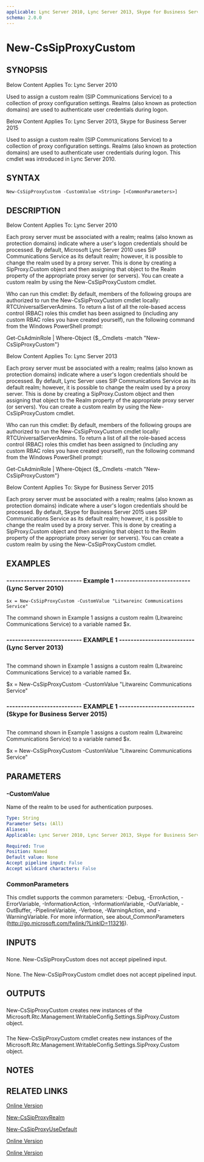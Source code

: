 ```yaml
---
applicable: Lync Server 2010, Lync Server 2013, Skype for Business Server 2015
schema: 2.0.0
---
```


# New-CsSipProxyCustom

## SYNOPSIS
Below Content Applies To: Lync Server 2010

Used to assign a custom realm (SIP Communications Service) to a collection of proxy configuration settings.
Realms (also known as protection domains) are used to authenticate user credentials during logon.

Below Content Applies To: Lync Server 2013, Skype for Business Server 2015

Used to assign a custom realm (SIP Communications Service) to a collection of proxy configuration settings.
Realms (also known as protection domains) are used to authenticate user credentials during logon.
This cmdlet was introduced in Lync Server 2010.



## SYNTAX

```
New-CsSipProxyCustom -CustomValue <String> [<CommonParameters>]
```

## DESCRIPTION
Below Content Applies To: Lync Server 2010

Each proxy server must be associated with a realm; realms (also known as protection domains) indicate where a user's logon credentials should be processed.
By default, Microsoft Lync Server 2010 uses SIP Communications Service as its default realm; however, it is possible to change the realm used by a proxy server.
This is done by creating a SipProxy.Custom object and then assigning that object to the Realm property of the appropriate proxy server (or servers).
You can create a custom realm by using the New-CsSipProxyCustom cmdlet.

Who can run this cmdlet: By default, members of the following groups are authorized to run the New-CsSipProxyCustom cmdlet locally: RTCUniversalServerAdmins.
To return a list of all the role-based access control (RBAC) roles this cmdlet has been assigned to (including any custom RBAC roles you have created yourself), run the following command from the Windows PowerShell prompt:

Get-CsAdminRole | Where-Object  {$_.Cmdlets -match "New-CsSipProxyCustom"}

Below Content Applies To: Lync Server 2013

Each proxy server must be associated with a realm; realms (also known as protection domains) indicate where a user's logon credentials should be processed.
By default, Lync Server uses SIP Communications Service as its default realm; however, it is possible to change the realm used by a proxy server.
This is done by creating a SipProxy.Custom object and then assigning that object to the Realm property of the appropriate proxy server (or servers).
You can create a custom realm by using the New-CsSipProxyCustom cmdlet.

Who can run this cmdlet: By default, members of the following groups are authorized to run the New-CsSipProxyCustom cmdlet locally: RTCUniversalServerAdmins.
To return a list of all the role-based access control (RBAC) roles this cmdlet has been assigned to (including any custom RBAC roles you have created yourself), run the following command from the Windows PowerShell prompt:

Get-CsAdminRole | Where-Object {$_.Cmdlets -match "New-CsSipProxyCustom"}

Below Content Applies To: Skype for Business Server 2015

Each proxy server must be associated with a realm; realms (also known as protection domains) indicate where a user's logon credentials should be processed.
By default, Skype for Business Server 2015 uses SIP Communications Service as its default realm; however, it is possible to change the realm used by a proxy server.
This is done by creating a SipProxy.Custom object and then assigning that object to the Realm property of the appropriate proxy server (or servers).
You can create a custom realm by using the New-CsSipProxyCustom cmdlet.



## EXAMPLES

### -------------------------- Example 1 -------------------------- (Lync Server 2010)
```
$x = New-CsSipProxyCustom -CustomValue "Litwareinc Communications Service"
```

The command shown in Example 1 assigns a custom realm (Litwareinc Communications Service) to a variable named $x.

### -------------------------- EXAMPLE 1 -------------------------- (Lync Server 2013)
```

```

The command shown in Example 1 assigns a custom realm (Litwareinc Communications Service) to a variable named $x.

$x = New-CsSipProxyCustom -CustomValue "Litwareinc Communications Service"

### -------------------------- EXAMPLE 1 -------------------------- (Skype for Business Server 2015)
```

```

The command shown in Example 1 assigns a custom realm (Litwareinc Communications Service) to a variable named $x.

$x = New-CsSipProxyCustom -CustomValue "Litwareinc Communications Service"

## PARAMETERS

### -CustomValue
Name of the realm to be used for authentication purposes.

```yaml
Type: String
Parameter Sets: (All)
Aliases: 
Applicable: Lync Server 2010, Lync Server 2013, Skype for Business Server 2015

Required: True
Position: Named
Default value: None
Accept pipeline input: False
Accept wildcard characters: False
```

### CommonParameters
This cmdlet supports the common parameters: -Debug, -ErrorAction, -ErrorVariable, -InformationAction, -InformationVariable, -OutVariable, -OutBuffer, -PipelineVariable, -Verbose, -WarningAction, and -WarningVariable. For more information, see about_CommonParameters (http://go.microsoft.com/fwlink/?LinkID=113216).

## INPUTS

###  
None.
New-CsSipProxyCustom does not accept pipelined input.

###  
None.
The New-CsSipProxyCustom cmdlet does not accept pipelined input.

## OUTPUTS

###  
New-CsSipProxyCustom creates new instances of the Microsoft.Rtc.Management.WritableConfig.Settings.SipProxy.Custom object.

###  
The New-CsSipProxyCustom cmdlet creates new instances of the Microsoft.Rtc.Management.WritableConfig.Settings.SipProxy.Custom object.

## NOTES

## RELATED LINKS

[Online Version](http://technet.microsoft.com/EN-US/library/3dc75cb0-c3d2-48bd-af32-2b2034b655dd(OCS.14).aspx)

[New-CsSipProxyRealm]()

[New-CsSipProxyUseDefault]()

[Online Version](http://technet.microsoft.com/EN-US/library/3dc75cb0-c3d2-48bd-af32-2b2034b655dd(OCS.15).aspx)

[Online Version](http://technet.microsoft.com/EN-US/library/3dc75cb0-c3d2-48bd-af32-2b2034b655dd(OCS.16).aspx)

